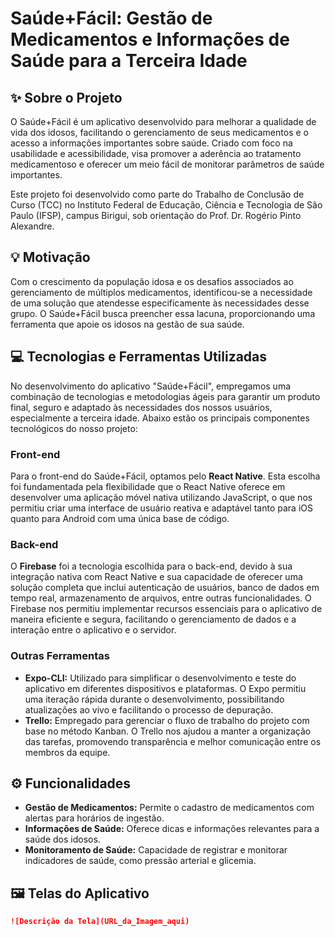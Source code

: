 # Saúde+Fácil: Gestão de Medicamentos e Informações de Saúde para a Terceira Idade

## :sparkles: Sobre o Projeto

O Saúde+Fácil é um aplicativo desenvolvido para melhorar a qualidade de vida dos idosos, facilitando o gerenciamento de seus medicamentos e o acesso a informações importantes sobre saúde. Criado com foco na usabilidade e acessibilidade, visa promover a aderência ao tratamento medicamentoso e oferecer um meio fácil de monitorar parâmetros de saúde importantes.

Este projeto foi desenvolvido como parte do Trabalho de Conclusão de Curso (TCC) no Instituto Federal de Educação, Ciência e Tecnologia de São Paulo (IFSP), campus Birigui, sob orientação do Prof. Dr. Rogério Pinto Alexandre.

## :bulb: Motivação

Com o crescimento da população idosa e os desafios associados ao gerenciamento de múltiplos medicamentos, identificou-se a necessidade de uma solução que atendesse especificamente às necessidades desse grupo. O Saúde+Fácil busca preencher essa lacuna, proporcionando uma ferramenta que apoie os idosos na gestão de sua saúde.

## :computer: Tecnologias e Ferramentas Utilizadas

No desenvolvimento do aplicativo "Saúde+Fácil", empregamos uma combinação de tecnologias e metodologias ágeis para garantir um produto final, seguro e adaptado às necessidades dos nossos usuários, especialmente a terceira idade. Abaixo estão os principais componentes tecnológicos do nosso projeto:

### Front-end
Para o front-end do Saúde+Fácil, optamos pelo **React Native**. Esta escolha foi fundamentada pela flexibilidade que o React Native oferece em desenvolver uma aplicação móvel nativa utilizando JavaScript, o que nos permitiu criar uma interface de usuário reativa e adaptável tanto para iOS quanto para Android com uma única base de código.

### Back-end
O **Firebase** foi a tecnologia escolhida para o back-end, devido à sua integração nativa com React Native e sua capacidade de oferecer uma solução completa que inclui autenticação de usuários, banco de dados em tempo real, armazenamento de arquivos, entre outras funcionalidades. O Firebase nos permitiu implementar recursos essenciais para o aplicativo de maneira eficiente e segura, facilitando o gerenciamento de dados e a interação entre o aplicativo e o servidor.

### Outras Ferramentas
- **Expo-CLI:** Utilizado para simplificar o desenvolvimento e teste do aplicativo em diferentes dispositivos e plataformas. O Expo permitiu uma iteração rápida durante o desenvolvimento, possibilitando atualizações ao vivo e facilitando o processo de depuração.
- **Trello:** Empregado para gerenciar o fluxo de trabalho do projeto com base no método Kanban. O Trello nos ajudou a manter a organização das tarefas, promovendo transparência e melhor comunicação entre os membros da equipe.

## :gear: Funcionalidades

- **Gestão de Medicamentos:** Permite o cadastro de medicamentos com alertas para horários de ingestão.
- **Informações de Saúde:** Oferece dicas e informações relevantes para a saúde dos idosos.
- **Monitoramento de Saúde:** Capacidade de registrar e monitorar indicadores de saúde, como pressão arterial e glicemia.

## :framed_picture: Telas do Aplicativo

```markdown
![Descrição da Tela](URL_da_Imagem_aqui)
